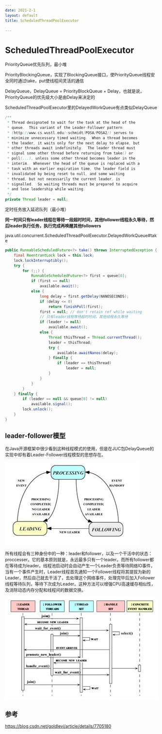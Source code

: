 ```yaml
---
date: 2021-2-1
layout: default
title: ScheduledThreadPoolExecutor

---
```


# ScheduledThreadPoolExecutor

PriorityQueue优先队列，最小堆

PriorityBlockingQueue，实现了BlockingQueue接口，使PriorityQueue线程安全同时通过take，put使线程间灵活的通信

DelayQueue，DelayQueue = PriorityBlockQueue + Delay，也就是说，PriorityQueue的优先级大小是由Delay来决定的

ScheduledThreadPoolExecutor里的DelayedWorkQueue有点类似DelayQueue

```java
/**
 * Thread designated to wait for the task at the head of the
 * queue.  This variant of the Leader-Follower pattern
 * (http://www.cs.wustl.edu/~schmidt/POSA/POSA2/) serves to
 * minimize unnecessary timed waiting.  When a thread becomes
 * the leader, it waits only for the next delay to elapse, but
 * other threads await indefinitely.  The leader thread must
 * signal some other thread before returning from take() or
 * poll(...), unless some other thread becomes leader in the
 * interim.  Whenever the head of the queue is replaced with a
 * task with an earlier expiration time, the leader field is
 * invalidated by being reset to null, and some waiting
 * thread, but not necessarily the current leader, is
 * signalled.  So waiting threads must be prepared to acquire
 * and lose leadership while waiting.
 */
private Thread leader = null;
```

定时任务放入延迟队列（最小堆）

**同一时间只有leader线程在等待一段超时时间，其他follower线程永久等待，然后leader执行任务，执行完成再唤醒其他followers**

java.util.concurrent.ScheduledThreadPoolExecutor.DelayedWorkQueue#take

```java
public RunnableScheduledFuture<?> take() throws InterruptedException {
    final ReentrantLock lock = this.lock;
    lock.lockInterruptibly();
    try {
        for (;;) {
            RunnableScheduledFuture<?> first = queue[0];
            if (first == null)
                available.await();
            else {
                long delay = first.getDelay(NANOSECONDS);
                if (delay <= 0)
                    return finishPoll(first);
                first = null; // don't retain ref while waiting
                // 只有leader线程等待超时时间，其他线程永久等待
                if (leader != null)
                    available.await();
                else {
                    Thread thisThread = Thread.currentThread();
                    leader = thisThread;
                    try {
                        available.awaitNanos(delay);
                    } finally {
                        if (leader == thisThread)
                            leader = null;
                    }
                }
            }
        }
    } finally {
        if (leader == null && queue[0] != null)
            available.signal();
        lock.unlock();
    }
}
```

## leader-follower模型

在Java开源框架中很少看到这种线程模式的使用，但是在JUC包DelayQueue的实现中却有着Leader-Follower线程模型的思想存在。

![image-20210201114636208](https://github.com/garydai/garydai.github.com/raw/master/_posts/pic/image-20210201114636208.png)



所有线程会有三种身份中的一种：leader和follower，以及一个干活中的状态：proccesser。它的基本原则就是，永远最多只有一个leader。而所有follower都在等待成为leader。线程池启动时会自动产生一个Leader负责等待网络IO事件，当有一个事件产生时，Leader线程首先通知一个Follower线程将其提拔为新的Leader，然后自己就去干活了，去处理这个网络事件，处理完毕后加入Follower线程等待队列，等待下次成为Leader。这种方法可以增强CPU高速缓存相似性，及消除动态内存分配和线程间的数据交换。

![image-20210201120821618](https://github.com/garydai/garydai.github.com/raw/master/_posts/pic/image-20210201120821618.png)



## 参考

https://blog.csdn.net/goldlevi/article/details/7705180